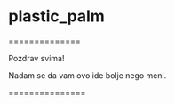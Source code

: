# plastic_palm
==============

Pozdrav svima!

Nadam se da vam 
ovo ide bolje nego meni.

===============
